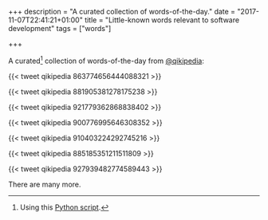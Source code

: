 +++
description = "A curated collection of words-of-the-day."
date = "2017-11-07T22:41:21+01:00"
title = "Little-known words relevant to software development"
tags = ["words"]

+++

A curated[^curated] collection of words-of-the-day from
[@qikipedia](https://twitter.com/qikipedia):

<!-- ARSLE - to move backwards. -->

{{< tweet qikipedia 863774656444088321 >}}

<!-- VERSCHLIMMBESSERN - (German) - to make something worse while attempting to make it better -->

{{< tweet qikipedia 881905381278175238 >}}

{{< tweet qikipedia 921779362868838402 >}}

{{< tweet qikipedia 900776995646308352 >}}

{{< tweet qikipedia 910403224292745216 >}}

{{< tweet qikipedia 885185351211511809 >}}

<!-- QUANKED - overcome with fatigue. -->

{{< tweet qikipedia 927939482774589443 >}}

There are many more.

[^curated]:
    Using this
    [Python script](https://gist.github.com/codeinthehole/0e7430d79f3dcd1235c89f9367a49a1b).
